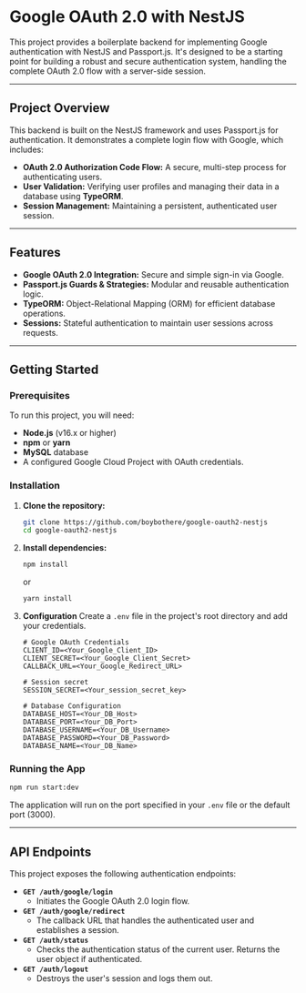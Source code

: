 # Google OAuth 2.0 with NestJS

This project provides a boilerplate backend for implementing Google authentication with NestJS and Passport.js. It's designed to be a starting point for building a robust and secure authentication system, handling the complete OAuth 2.0 flow with a server-side session.

-----

## Project Overview

This backend is built on the NestJS framework and uses Passport.js for authentication. It demonstrates a complete login flow with Google, which includes:

  * **OAuth 2.0 Authorization Code Flow:** A secure, multi-step process for authenticating users.
  * **User Validation:** Verifying user profiles and managing their data in a database using **TypeORM**.
  * **Session Management:** Maintaining a persistent, authenticated user session.

-----

## Features

  * **Google OAuth 2.0 Integration:** Secure and simple sign-in via Google.
  * **Passport.js Guards & Strategies:** Modular and reusable authentication logic.
  * **TypeORM:** Object-Relational Mapping (ORM) for efficient database operations.
  * **Sessions:** Stateful authentication to maintain user sessions across requests.

-----

## Getting Started

### Prerequisites

To run this project, you will need:

  * **Node.js** (v16.x or higher)
  * **npm** or **yarn**
  * **MySQL** database
  * A configured Google Cloud Project with OAuth credentials.

### Installation

1.  **Clone the repository:**

    ```bash
    git clone https://github.com/boybothere/google-oauth2-nestjs
    cd google-oauth2-nestjs
    ```

2.  **Install dependencies:**

    ```bash
    npm install
    ```

    or

    ```bash
    yarn install
    ```

3.  **Configuration**
    Create a `.env` file in the project's root directory and add your credentials.

    ```
    # Google OAuth Credentials
    CLIENT_ID=<Your_Google_Client_ID>
    CLIENT_SECRET=<Your_Google_Client_Secret>
    CALLBACK_URL=<Your_Google_Redirect_URL>

    # Session secret
    SESSION_SECRET=<Your_session_secret_key>

    # Database Configuration
    DATABASE_HOST=<Your_DB_Host>
    DATABASE_PORT=<Your_DB_Port>
    DATABASE_USERNAME=<Your_DB_Username>
    DATABASE_PASSWORD=<Your_DB_Password>
    DATABASE_NAME=<Your_DB_Name>
    ```

### Running the App

```bash
npm run start:dev
```

The application will run on the port specified in your `.env` file or the default port (3000).

-----

## API Endpoints

This project exposes the following authentication endpoints:

  * **`GET /auth/google/login`**
      * Initiates the Google OAuth 2.0 login flow.
  * **`GET /auth/google/redirect`**
      * The callback URL that handles the authenticated user and establishes a session.
  * **`GET /auth/status`**
      * Checks the authentication status of the current user. Returns the user object if authenticated.
  * **`GET /auth/logout`**
      * Destroys the user's session and logs them out.
